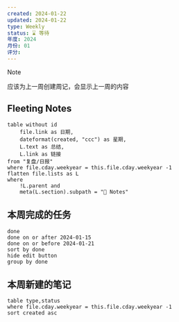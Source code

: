 ```yaml
---
created: 2024-01-22
updated: 2024-01-22
type: Weekly
status: ⌛️ 等待
年度: 2024
月份: 01
评分:
---
```

>[!note] 
>应该为上一周创建周记，会显示上一周的内容
## Fleeting Notes
```dataview
table without id 
	file.link as 日期,
	dateformat(created, "ccc") as 星期, 
	L.text as 总结, 
	L.link as 链接
from "复盘/日报"
where file.cday.weekyear = this.file.cday.weekyear -1
flatten file.lists as L
where
	!L.parent and
	meta(L.section).subpath = "📑 Notes"

```
## 本周完成的任务
```tasks
done
done on or after 2024-01-15
done on or before 2024-01-21
sort by done
hide edit button
group by done
```
## 本周新建的笔记
```dataview
table type,status
where file.cday.weekyear = this.file.cday.weekyear -1
sort created asc
```

